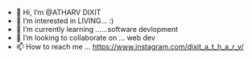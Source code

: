 - 👋 Hi, I’m @ATHARV DIXIT
- 👀 I’m interested in LIVING... :)
- 🌱 I’m currently learning ......software devlopment
- 💞️ I’m looking to collaborate on ... web dev
- 📫 How to reach me ... https://www.instagram.com/dixit_a_t_h_a_r_v/

<!---
Adxt/Adxt is a ✨ special ✨ repository because its `README.md` (this file) appears on your GitHub profile.
You can click the Preview link to takhttps://www.instagram.com/dixit_a_t_h_a_r_v/e a look at your changes.
--->
